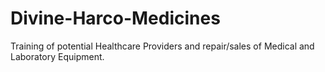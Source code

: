 # Divine-Harco-Medicines
Training of potential Healthcare Providers and repair/sales of Medical and Laboratory Equipment.
